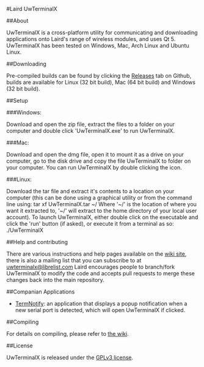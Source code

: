 #Laird UwTerminalX

##About

UwTerminalX is a cross-platform utility for communicating and downloading applications onto Laird's range of wireless modules, and uses Qt 5. UwTerminalX has been tested on Windows, Mac, Arch Linux and Ubuntu Linux.

##Downloading

Pre-compiled builds can be found by clicking the [Releases](https://github.com/LairdCP/UwTerminalX/releases) tab on Github, builds are available for Linux (32 bit build), Mac (64 bit build) and Windows (32 bit build).

##Setup

###Windows:

Download and open the zip file, extract the files to a folder on your computer and double click 'UwTerminalX.exe' to run UwTerminalX.

###Mac:

Download and open the dmg file, open it to mount it as a drive on your computer, go to the disk drive and copy the file UwTerminalX to folder on your computer. You can run UwTerminalX by double clicking the icon.

###Linux:

Download the tar file and extract it's contents to a location on your computer (this can be done using a graphical utility or from the command line using:
	tar xf UwTerminalX.tar ~/
Where '~/' is the location of where you want it extracted to, '~/' will extract to the home directory of your local user account). To launch UwTerminalX, either double click on the executable and click the 'run' button (if asked), or execute it from a terminal as so:
	./UwTerminalX

##Help and contributing

There are various instructions and help pages available on the [wiki site](https://github.com/LairdCP/UwTerminalX/wiki/), there is also a mailing list that you can subscribe to at uwterminalx@librelist.com
Laird encourages people to branch/fork UwTerminalX to modify the code and accepts pull requests to merge these changes back into the main repository.

##Companian Applications

 * [TermNotify](https://github.com/LairdCP/TermNotify): an application that displays a popup notification when a new serial port is detected, which will open UwTerminalX if clicked.

##Compiling

For details on compiling, please refer to [the wiki](https://github.com/LairdCP/UwTerminalX/wiki/Compiling).

##License

UwTerminalX is released under the [GPLv3 license](https://github.com/LairdCP/UwTerminalX/blob/onlinebuild/LICENSE).